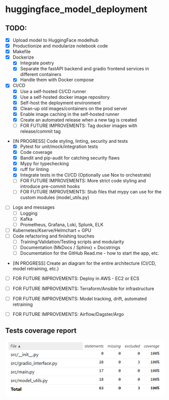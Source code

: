 # huggingface_model_deployment

## TODO:
- [X] Upload model to HuggingFace modelhub
- [X] Productionize and modularize notebook code
- [X] Makefile
- [X] Dockerize
    - [X] Integrate poetry
    - [X] Separate the fastAPI backend and gradio frontend services in different containers
    - [X] Handle them with Docker compose
- [X] CI/CD
    - [X] Use a self-hosted CI/CD runner
    - [X] Use a self-hosted docker image repository
    - [X] Self-host the deployment environment
    - [X] Clean-up old images/containers on the prod server
    - [X] Enable image caching in the self-hosted runner
    - [X] Create an automated release when a new tag is created
    - [ ] FOR FUTURE IMPROVEMENTS: Tag docker images with release/commit tag
- [IN PROGRESS] Code styling, linting, security and tests
    - [X] Pytest for unit/mock/integration tests
    - [X] Code coverage
    - [X] Bandit and pip-audit for catching security flaws
    - [X] Mypy for typechecking
    - [X] ruff for linting
    - [X] Integrate tests in the CI/CD (Optionally use Nox to orchestrate)
    - [ ] FOR FUTURE IMPROVEMENTS: More strict code styling and introduce pre-commit hooks
    - [ ] FOR FUTURE IMPROVEMENTS: Stub files that mypy can use for the custom modules (model_utils.py)
- [ ] Logs and messages
    - [ ] Logging
    - [ ] Kafka
    - [ ] Prometheus, Grafana, Loki, Splunk, ELK
- [ ] Kubernetes/Kserve/Helmchart + GPU
- [ ] Code refactoring and finishing touches
    - [ ] Training/Validation/Testing scripts and modularity
    - [ ] Documentation (MkDocs / Sphinx) + Docstrings
    - [ ] Documentation for the GitHub Read.me - how to start the app, etc.
- [IN PROGRESS] Create an diagram for the entire architecture (CI/CD, model retraining, etc.)

- [ ] FOR FUTURE IMPROVEMENTS: Deploy in AWS - EC2 or ECS
- [ ] FOR FUTURE IMPROVEMENTS: Terraform/Ansible for infrastructure
- [ ] FOR FUTURE IMPROVEMENTS: Model tracking, drift, automated retraining
- [ ] FOR FUTURE IMPROVEMENTS: Airflow/Dagster/Argo


## Tests coverage report
![Tests coverage report](docs/img/tests-coverage-report.png)
